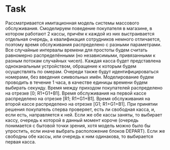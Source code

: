 # Task
Рассматривается имитационная модель системы массового обслуживания. Смоделируем поведение покупателя в магазине, в котором работают 2 кассы, причём к каждой из них выстраивается отдельная очередь, а квалификация сотрудников немного отличается, поэтому время обслуживания распределено с разными параметрами. Все случайные интервалы времени для простоты будем считать равномерно распределёнными (но независимыми, привязанными к разным потокам случайных чисел). Каждая касса будет представлена одноканальным устройством, обращение к которым будем осуществлять по омерам. Очереди также будут идентифицироваться номерами, без введения символьных имён. Моделирование будем проводить в течение 1 часа, в качестве единицы времени будем выбирать секунду. Время между приходом покупателей распределено на отрезке [0; R1+G1+B1]. Время обслуживания на первой кассе распределено на отрезке [R1; R1+G1+B1]. Время обслуживания на второй кассе распределено на отрезке [G1; R1+G1+B1]. При принятии решения покупатель сперва проверяет, есть ли свободная касса, и, если есть, направляется к ней. Если же обе кассы заняты, то выбирает кассу, очередь к которой в данный момент короче (очередь понимается с бытовой точки зрения, хотя модель можно было бы упростить, если иначе выбрать расположение блоков DEPART). Если же свободны обе кассы, или очередь к ним одинакова, то выбирается первая касса. 
